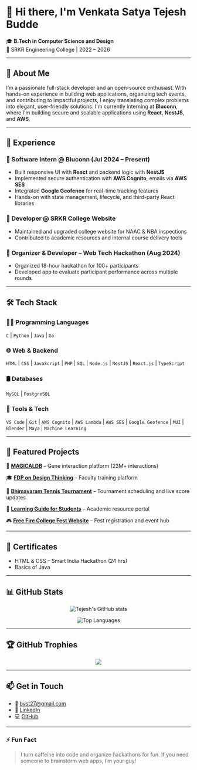 # 👋 Hi there, I'm Venkata Satya Tejesh Budde

🎓 **B.Tech in Computer Science and Design**  
📍 SRKR Engineering College | 2022 – 2026  

---

## 🚀 About Me

I’m a passionate full-stack developer and an open-source enthusiast. With hands-on experience in building web applications, organizing tech events, and contributing to impactful projects, I enjoy translating complex problems into elegant, user-friendly solutions. I'm currently interning at **Bluconn**, where I'm building secure and scalable applications using **React**, **NestJS**, and **AWS**.

---

## 💼 Experience

### 🔹 Software Intern @ Bluconn (Jul 2024 – Present)
- Built responsive UI with **React** and backend logic with **NestJS**
- Implemented secure authentication with **AWS Cognito**, emails via **AWS SES**
- Integrated **Google Geofence** for real-time tracking features
- Hands-on with state management, lifecycle, and third-party React libraries

### 🔹 Developer @ SRKR College Website
- Maintained and upgraded college website for NAAC & NBA inspections
- Contributed to academic resources and internal course delivery tools

### 🔹 Organizer & Developer – Web Tech Hackathon (Aug 2024)
- Organized 18-hour hackathon for 100+ participants
- Developed app to evaluate participant performance across multiple rounds

---

## 🛠️ Tech Stack

### 👨‍💻 Programming Languages
`C` | `Python` | `Java` | `Go`

### 🌐 Web & Backend
`HTML` | `CSS` | `JavaScript` | `PHP` | `SQL` | `Node.js` | `NestJS` | `React.js` | `TypeScript`

### 🛢️ Databases
`MySQL` | `PostgreSQL`

### 🔧 Tools & Tech
`VS Code` | `Git` | `AWS Cognito` | `AWS Lambda` | `AWS SES` | `Google Geofence` | `MUI` | `Blender` | `Maya` | `Machine Learning`

---

## 🌟 Featured Projects

🔬 [**MAGICALDB**](http://www.manjarilab.com/databases/magicaldb) – Gene interaction platform (23M+ interactions)

🎓 [**FDP on Design Thinking**](https://srkrec.edu.in/atalfdp2023/) – Faculty training platform

🎾 [**Bhimavaram Tennis Tournament**](https://bhimavaramtennis.com/) – Tournament scheduling and live score updates

📘 [**Learning Guide for Students**](https://csd27.ct.ws/CSD) – Academic resource portal

🎮 [**Free Fire College Fest Website**](http://srkrec.edu.in/sigma/freefire24) – Fest registration and event hub

---

## 📜 Certificates

- HTML & CSS – Smart India Hackathon (24 hrs)
- Basics of Java

---

## 📊 GitHub Stats

<p align="center">
  <img src="https://github-readme-stats.vercel.app/api?username=BTejesh27&show_icons=true&theme=tokyonight" alt="Tejesh's GitHub stats" />
</p>

<p align="center">
  <img src="https://github-readme-stats.vercel.app/api/top-langs/?username=BTejesh27&layout=compact&theme=tokyonight" alt="Top Languages" />
</p>

---

## 🏆 GitHub Trophies

<p align="center">
  <img src="https://github-profile-trophy.vercel.app/?username=BTejesh27&theme=monokai&no-frame=true&no-bg=true&margin-w=10" />
</p>

---

## 📫 Get in Touch

- 📧 [bvst27@gmail.com](mailto:bvst27@gmail.com)
- 🔗 [LinkedIn](https://www.linkedin.com/in/venkata-satya-tejesh-budde-b7b460247)
- 💻 [GitHub](https://github.com/BTejesh27)

---

### ⚡ Fun Fact
> I turn caffeine into code and organize hackathons for fun. If you need someone to brainstorm web apps, I’m your guy!
